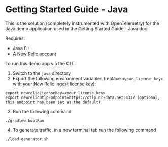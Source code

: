 # Getting Started Guide - Java

This is the solution (completely instrumented with OpenTelemetry) for the Java demo application used in the Getting Started Guide - Java doc. 

Requires:

* Java 8+
* [A New Relic account](https://one.newrelic.com/)

To run this demo app via the CLI:

1. Switch to the `java` directory
2. Export the following environment variables (replace `<your_license_key>` with your [New Relic ingest license key](https://docs.newrelic.com/docs/apis/intro-apis/new-relic-api-keys/#license-key)):
```
export newrelicLicenseKey=<your_license_key>
export newrelicOtlpEndpoint=https://otlp.nr-data.net:4317 (optional; this endpoint has been set as the default)
```

3. Run the following command

```shell
./gradlew bootRun
```

4. To generate traffic, in a new terminal tab run the following command
```shell
./load-generator.sh
```
